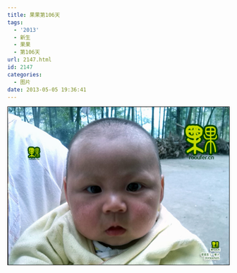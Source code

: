 ```yaml
---
title: 果果第106天
tags:
  - '2013'
  - 新生
  - 果果
  - 第106天
url: 2147.html
id: 2147
categories:
  - 图片
date: 2013-05-05 19:36:41
---
```


[![](/images/uploads/2013/05/果果诞生第106天.jpg "果果诞生第106天")](/images/uploads/2013/05/果果诞生第106天.jpg)
